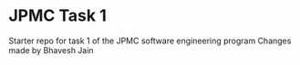 # JPMC Task 1
Starter repo for task 1 of the JPMC software engineering program
Changes made by Bhavesh Jain
